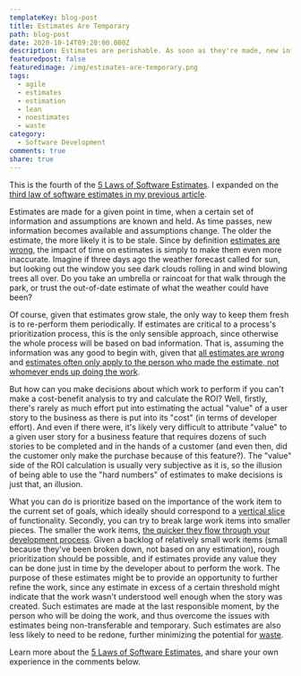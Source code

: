 ```yaml
---
templateKey: blog-post
title: Estimates Are Temporary
path: blog-post
date: 2020-10-14T09:20:00.000Z
description: Estimates are perishable. As soon as they're made, new information makes them obsolete. Unless updated frequently, whatever value estimates provide quickly diminishes.
featuredpost: false
featuredimage: /img/estimates-are-temporary.png
tags:
  - agile
  - estimates
  - estimation
  - lean
  - noestimates
  - waste
category:
  - Software Development
comments: true
share: true
---
```


This is the fourth of the [5 Laws of Software Estimates](/the-5-laws-of-software-estimates/). I expanded on the [third law of software estimates in my previous article](https://ardalis.com/estimates-are-wrong/).

Estimates are made for a given point in time, when a certain set of information and assumptions are known and held. As time passes, new information becomes available and assumptions change. The older the estimate, the more likely it is to be stale. Since by definition [estimates are wrong](/estimates-are-wrong/), the impact of time on estimates is simply to make them even more inaccurate. Imagine if three days ago the weather forecast called for sun, but looking out the window you see dark clouds rolling in and wind blowing trees all over. Do you take an umbrella or raincoat for that walk through the park, or trust the out-of-date estimate of what the weather could have been?

Of course, given that estimates grow stale, the only way to keep them fresh is to re-perform them periodically. If estimates are critical to a process's prioritization process, this is the only sensible approach, since otherwise the whole process will be based on bad information. That is, assuming the information was any good to begin with, given that [all estimates are wrong](/estimates-are-wrong/) and [estimates often only apply to the person who made the estimate, not whomever ends up doing the work](/estimates-are-non-transferable/).

But how can you make decisions about which work to perform if you can't make a cost-benefit analysis to try and calculate the ROI? Well, firstly, there's rarely as much effort put into estimating the actual "value" of a user story to the business as there is put into its "cost" (in terms of developer effort). And even if there were, it's likely very difficult to attribute "value" to a given user story for a business feature that requires dozens of such stories to be completed and in the hands of a customer (and even then, did the customer only make the purchase because of this feature?). The "value" side of the ROI calculation is usually very subjective as it is, so the illusion of being able to use the "hard numbers" of estimates to make decisions is just that, an illusion.

What you can do is prioritize based on the importance of the work item to the current set of goals, which ideally should correspond to a [vertical slice](https://deviq.com/vertical-slices/) of functionality. Secondly, you can try to break large work items into smaller pieces. The smaller the work items, [the quicker they flow through your development process](https://www.pluralsight.com/courses/kanban-fundamentals). Given a backlog of relatively small work items (small because they've been broken down, not based on any estimation), rough prioritization should be possible, and if estimates provide any value they can be done just in time by the developer about to perform the work. The purpose of these estimates might be to provide an opportunity to further refine the work, since any estimate in excess of a certain threshold might indicate that the work wasn't understood well enough when the story was created. Such estimates are made at the last responsible moment, by the person who will be doing the work, and thus overcome the issues with estimates being non-transferable and temporary. Such estimates are also less likely to need to be redone, further minimizing the potential for [waste](/estimates-are-waste/).

Learn more about the [5 Laws of Software Estimates](/the-5-laws-of-software-estimates/), and share your own experience in the comments below.
